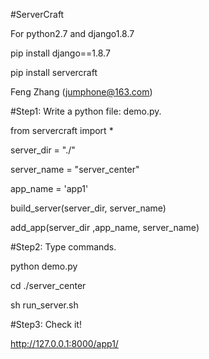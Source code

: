 #ServerCraft

For python2.7 and django1.8.7

pip install django==1.8.7

pip install servercraft
             
Feng Zhang (jumphone@163.com)
             
#Step1: Write a python file: demo.py.
             
from servercraft import *

server_dir = "./"

server_name = "server_center"

app_name = 'app1'

build_server(server_dir, server_name)

add_app(server_dir ,app_name, server_name)

#Step2: Type commands.

python demo.py

cd ./server_center

sh run_server.sh

#Step3: Check it! 

http://127.0.0.1:8000/app1/
